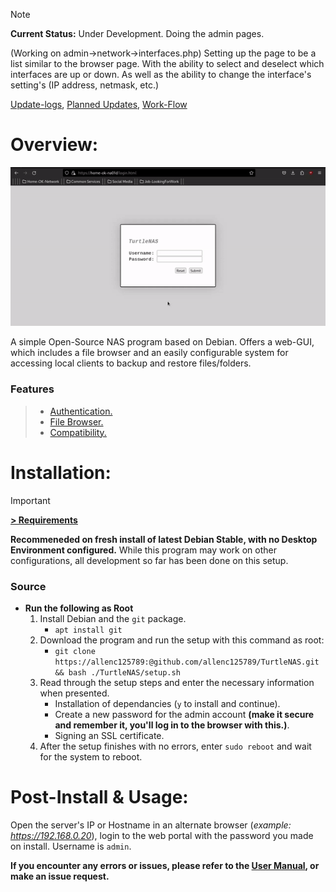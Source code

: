 > [!NOTE]
> **Current Status:** Under Development. Doing the admin pages.
>
> (Working on admin->network->interfaces.php) Setting up the page to be a list similar to the browser page. With the ability to select and deselect which interfaces are up or down. As well as the ability to change the interface's setting's (IP address, netmask, etc.)
>
[Update-logs](https://github.com/allenc125789/TurtleNAS/blob/dev/docs/update-logs/Change-Logs.md),
[Planned Updates](https://github.com/allenc125789/TurtleNAS/blob/main/docs/update-logs/Planned-Updates.md),
[Work-Flow](https://github.com/allenc125789/TurtleNAS/blob/main/docs/images/project-tracking/TurtleNAS-FlowChart.png)


# Overview:

![TurtleNAS Preview](https://github.com/allenc125789/TurtleNAS/blob/main/docs/images/screenshots/turtlenas-preview.gif)

A simple Open-Source NAS program based on Debian. Offers a web-GUI, which includes a file browser and an easily configurable system for accessing local clients to backup and restore files/folders.

### Features
>   + [Authentication.](https://github.com/allenc125789/TurtleNAS/blob/main/docs/features/authentication.md)
>   + [File Browser.](https://github.com/allenc125789/TurtleNAS/blob/main/docs/features/file-browser.md)
>   + [Compatibility.](https://github.com/allenc125789/TurtleNAS/blob/main/docs/features/compatibility.md)

# Installation:
> [!IMPORTANT]
> **[> Requirements](https://github.com/allenc125789/TurtleNAS/blob/main/docs/requirements.md)**
>
> **Recommeneded on fresh install of latest Debian Stable, with no Desktop Environment configured.** While this program may work on other configurations, all development so far has been done on this setup.
>

### Source
+ **Run the following as Root**
  1) Install Debian and the `git` package.
     + `apt install git`
  3) Download the program and run the setup with this command as root:
     + `git clone https://allenc125789:@github.com/allenc125789/TurtleNAS.git && bash ./TurtleNAS/setup.sh`
  4) Read through the setup steps and enter the necessary information when presented.
     + Installation of dependancies (`y` to install and continue).
     + Create a new password for the admin account **(make it secure and remember it, you'll log in to the browser with this.)**.
     + Signing an SSL certificate.
  5) After the setup finishes with no errors, enter `sudo reboot` and wait for the system to reboot.

# Post-Install & Usage:

Open the server's IP or Hostname in an alternate browser (*example: https://192.168.0.20*), login to the web portal with the password you made on install. Username is `admin`.

**If you encounter any errors or issues, please refer to the [User Manual](https://github.com/allenc125789/TurtleNAS/blob/main/docs/user-manual.md), or make an issue request.**


